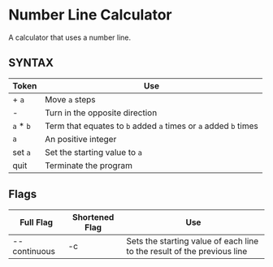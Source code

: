 # Number Line Calculator

A calculator that uses a number line.


## SYNTAX

| Token   | Use    |
|--------------- | --------------- |
| + `a`   | Move `a` steps   |
| -   | Turn in the opposite direction   |
| `a` * `b`   | Term that equates to `b` added `a` times or `a` added `b` times   |
| `a`   | An positive integer   |
| set `a` | Set the starting value to `a` |
| quit | Terminate the program |


## Flags

| Full Flag | Shortened Flag | Use |
| --------------- | --------------- | --------------- |
| --continuous | -c | Sets the starting value of each line to the result of the previous line |


